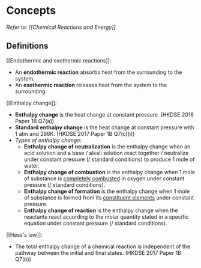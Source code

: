 # Concepts
*Refer to: [[Chemical Reactions and Energy]]*

## Definitions
[[Endothermic and exothermic reactions]]:
- An **endothermic reaction** absorbs heat from the surrounding to the system.
- An **exothermic reaction** releases heat from the system to the surrounding.

[[Enthalpy change]]:
- **Enthalpy change** is the heat change at <span class="hi-green">constant pressure</span>.
  (HKDSE 2016 Paper 1B Q7(a))
- **Standard enthalpy change** is the heat change at <span class="hi-green">constant pressure with 1 atm and 296K</span>. (HKDSE 2017 Paper 1B Q7(c)(i))
- *Types of enthalpy change*:
	- **Enthalpy change of neutralization** is the enthalpy change when an acid solution and a base / alkali solution react together / neutralize under constant pressure (/ standard conditions) to <span class="hi-green">produce 1 mole of water</span>.
	- **Enthalpy change of combustion** is the enthalpy change when <span class="hi-green">1 mole of substance is <u>completely combusted</u> in oxygen</span> under constant pressure (/ standard conditions).
	- **Enthalpy change of formation** is the enthalpy change when <span class="hi-green">1 mole of substance is formed from its <u>constituent elements</u></span> under constant pressure.
	- **Enthalpy change of reaction** is the enthalpy change when the reactants react according to the molar quantity stated in a specific equation under constant pressure (/ standard conditions).

[[Hess's law]]:
- The total enthalpy change of a chemical reaction is <span class="hi-green">independent of the pathway</span> between the initial and final states. (HKDSE 2017 Paper 1B Q7(b))
